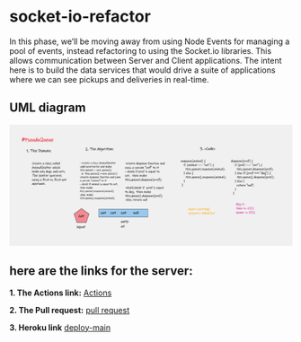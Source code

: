 # socket-io-refactor
In this phase, we’ll be moving away from using Node Events for managing a pool of events, instead refactoring to using the Socket.io libraries. This allows communication between Server and Client applications.  The intent here is to build the data services that would drive a suite of applications where we can see pickups and deliveries in real-time.


## UML diagram
![UML](./animal.png)

## **here are the links for the server:**

**1. The Actions link:**
   [Actions](https://github.com/marah-jaradat/bearer-auth/actions)

**2. The Pull request:**
   [pull request](https://github.com/marah-jaradat/bearer-auth/pull/6)

**3. Heroku link**
    [deploy-main](https://bearer-7.herokuapp.com/)
